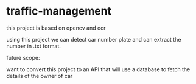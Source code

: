 # traffic-management

this project is based on opencv and ocr

using this project we can detect car number plate and can extract the number in .txt format.

future scope:

want to convert this project to an API that will use a database to fetch the details of the owner of car 
